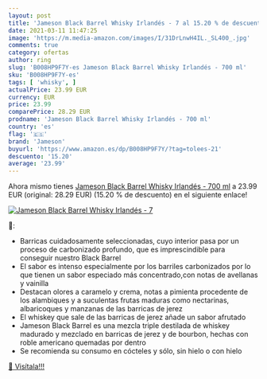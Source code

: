 ```yaml
---
layout: post
title: 'Jameson Black Barrel Whisky Irlandés - 7 al 15.20 % de descuento'
date: 2021-03-11 11:47:25
image: 'https://m.media-amazon.com/images/I/31DrLnwH4IL._SL400_.jpg'
comments: true
category: ofertas
author: ring
slug: 'B008HP9F7Y-es Jameson Black Barrel Whisky Irlandés - 700 ml'
sku: 'B008HP9F7Y-es'
tags: [ 'whisky', ]
actualPrice: 23.99 EUR
currency: EUR
price: 23.99
comparePrice: 28.29 EUR
prodname: 'Jameson Black Barrel Whisky Irlandés - 700 ml'
country: 'es'
flag: '🇪🇸'
brand: 'Jameson'
buyurl: 'https://www.amazon.es/dp/B008HP9F7Y/?tag=tolees-21'
descuento: '15.20'
average: '23.99'
---
```


Ahora mismo tienes [Jameson Black Barrel Whisky Irlandés - 700 ml](https://www.amazon.es/dp/B008HP9F7Y/?tag=tolees-21) a 23.99 EUR (original: 28.29 EUR) (15.20 %  de descuento) en el siguiente enlace!

[![Jameson Black Barrel Whisky Irlandés - 7](https://m.media-amazon.com/images/I/31DrLnwH4IL._SL400_.jpg)](https://www.amazon.es/dp/B008HP9F7Y/?tag=tolees-21)

🔎:

- Barricas cuidadosamente seleccionadas, cuyo interior pasa por un proceso de carbonizado profundo, que es imprescindible para conseguir nuestro Black Barrel
- El sabor es intenso especialmente por los barriles carbonizados por lo que tienen un sabor especiado más concentrado,con notas de avellanas y vainilla
- Destacan olores a caramelo y crema, notas a pimienta procedente de los alambiques y a suculentas frutas maduras como nectarinas, albaricoques y manzanas de las barricas de jerez
- El whiskey que sale de las barricas de jerez añade un sabor afrutado
- Jameson Black Barrel es una mezcla triple destilada de whiskey madurado y mezclado en barricas de jerez y de bourbon, hechas con roble americano quemadas por dentro
- Se recomienda su consumo en cócteles y sólo, sin hielo o con hielo

[🛒 Visítala!!!](https://www.amazon.es/dp/B008HP9F7Y/?tag=tolees-21)
